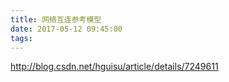 ```yaml
---
title: 网络互连参考模型
date: 2017-05-12 09:45:00
tags:
---
```

http://blog.csdn.net/hguisu/article/details/7249611